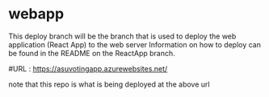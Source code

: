 # webapp
This deploy branch will be the branch that is used to deploy the web application (React App) to the web server
 Information on how to deploy can be found in the README on the ReactApp branch. 
 
 #URL : https://asuvotingapp.azurewebsites.net/
 
 note that this repo is what is being deployed at the above url 
